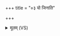 +++
title = "०३ यो जिनाति"

+++
<details><summary>मूलम् (VS)</summary>

यो जि॒नाति॒ तमन्वि॑च्छ॒ यो जि॒नाति॒ तमिज्ज॑हि। जि॑न॒तो व॑ज्र॒ त्वं सी॒मन्त॑म॒न्वञ्च॒मनु॑ पातय ॥
</details>